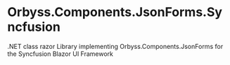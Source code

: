 # Orbyss.Components.JsonForms.Syncfusion
.NET class razor Library implementing Orbyss.Components.JsonForms for the Syncfusion Blazor UI Framework
